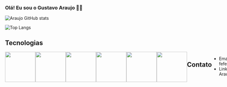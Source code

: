 ### Olá! Eu sou o Gustavo Araujo 🙋‍♂️

![Araujo GitHub stats](https://github-readme-stats.vercel.app/api?username=GustavoA8&show_icons=true&theme=tokyonight)

![Top Langs](https://github-readme-stats.vercel.app/api/top-langs/?username=GustavoA8&layout=compact&theme=tokyonight)



## Tecnologias

<div style="display: flex; gap: 10p">


<img style="width: 100px" src="https://cdn.jsdelivr.net/gh/devicons/devicon@latest/icons/html5/html5-original.svg" />
          
<img style="width: 100px" src="https://cdn.jsdelivr.net/gh/devicons/devicon@latest/icons/css3/css3-original.svg" />

<img style="width: 100px" src="https://cdn.jsdelivr.net/gh/devicons/devicon@latest/icons/bootstrap/bootstrap-original.svg" />

<img style="width: 100px" src="https://cdn.jsdelivr.net/gh/devicons/devicon@latest/icons/javascript/javascript-original.svg" />
          
<img style="width: 100px" src="https://cdn.jsdelivr.net/gh/devicons/devicon@latest/icons/csharp/csharp-original.svg" />

<img style="width: 100px" src="https://cdn.jsdelivr.net/gh/devicons/devicon@latest/icons/cplusplus/cplusplus-original.svg" />

## Contato


<ul>
 <li>Email: fefe.giulia2@gmail.com</li>
 <li>Linkedin: Gustavo Araujo</li>
</ul>
